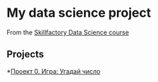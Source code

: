 # My data science project
From the [Skillfactory Data Science course](http://skillfactory.ru/data-scientist)

## Projects
*[Проект 0. Игра: Угадай число](https://github.com/YanaKozina/sf_data_science/main/project_0)
